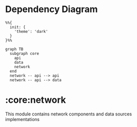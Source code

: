 # Dependency Diagram

```mermaid
%%{
  init: {
    'theme': 'dark'
  }
}%%

graph TB
  subgraph core
    api
    data
    network
  end
  network -- api --> api
  network -- api --> data

```
# :core:network

This module contains network components and data sources implementations